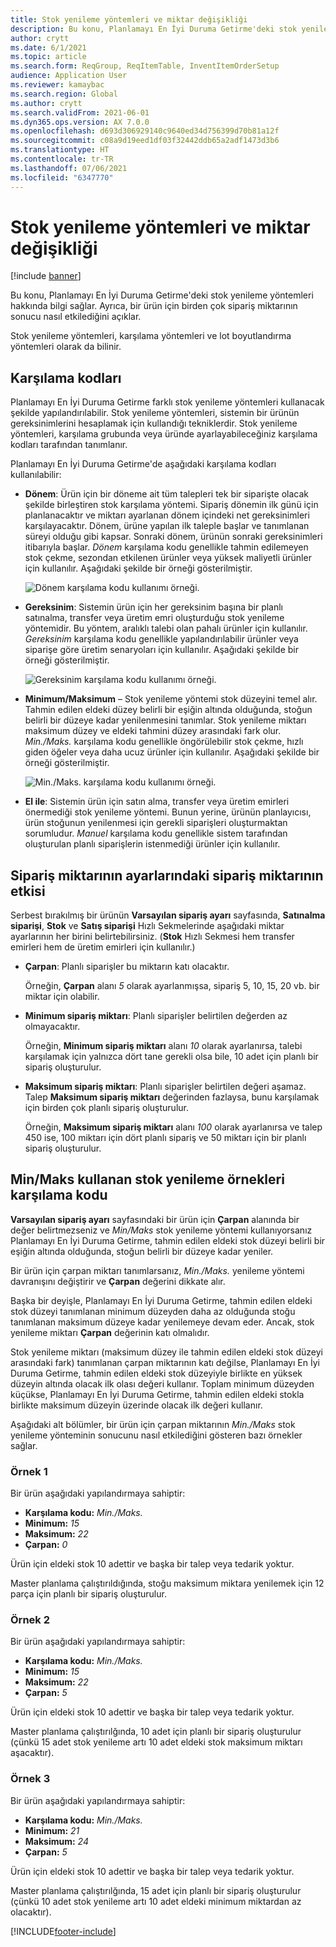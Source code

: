 ```yaml
---
title: Stok yenileme yöntemleri ve miktar değişikliği
description: Bu konu, Planlamayı En İyi Duruma Getirme'deki stok yenileme yöntemleri hakkında bilgi sağlar. Ayrıca, bir ürün için birden çok sipariş miktarının sonucu nasıl etkilediğini açıklar.
author: crytt
ms.date: 6/1/2021
ms.topic: article
ms.search.form: ReqGroup, ReqItemTable, InventItemOrderSetup
audience: Application User
ms.reviewer: kamaybac
ms.search.region: Global
ms.author: crytt
ms.search.validFrom: 2021-06-01
ms.dyn365.ops.version: AX 7.0.0
ms.openlocfilehash: d693d306929140c9640ed34d756399d70b81a12f
ms.sourcegitcommit: c08a9d19eed1df03f32442ddb65a2adf1473d3b6
ms.translationtype: HT
ms.contentlocale: tr-TR
ms.lasthandoff: 07/06/2021
ms.locfileid: "6347770"
---
```

# <a name="replenishment-methods-and-quantity-modification"></a>Stok yenileme yöntemleri ve miktar değişikliği

[!include [banner](../../includes/banner.md)]

Bu konu, Planlamayı En İyi Duruma Getirme'deki stok yenileme yöntemleri hakkında bilgi sağlar. Ayrıca, bir ürün için birden çok sipariş miktarının sonucu nasıl etkilediğini açıklar.

Stok yenileme yöntemleri, karşılama yöntemleri ve lot boyutlandırma yöntemleri olarak da bilinir.

## <a name="coverage-codes"></a>Karşılama kodları

Planlamayı En İyi Duruma Getirme farklı stok yenileme yöntemleri kullanacak şekilde yapılandırılabilir. Stok yenileme yöntemleri, sistemin bir ürünün gereksinimlerini hesaplamak için kullandığı tekniklerdir. Stok yenileme yöntemleri, karşılama grubunda veya üründe ayarlayabileceğiniz karşılama kodları tarafından tanımlanır.

Planlamayı En İyi Duruma Getirme'de aşağıdaki karşılama kodları kullanılabilir:

- **Dönem**: Ürün için bir döneme ait tüm talepleri tek bir siparişte olacak şekilde birleştiren stok karşılama yöntemi. Sipariş dönemin ilk günü için planlanacaktır ve miktarı ayarlanan dönem içindeki net gereksinimleri karşılayacaktır. Dönem, ürüne yapılan ilk taleple başlar ve tanımlanan süreyi olduğu gibi kapsar. Sonraki dönem, ürünün sonraki gereksinimleri itibarıyla başlar. *Dönem* karşılama kodu genellikle tahmin edilemeyen stok çekme, sezondan etkilenen ürünler veya yüksek maliyetli ürünler için kullanılır. Aşağıdaki şekilde bir örneği gösterilmiştir.

    ![Dönem karşılama kodu kullanımı örneği.](./media/coverage-code-period.png "Dönem karşılama kodu kullanımı örneği")

- **Gereksinim**: Sistemin ürün için her gereksinim başına bir planlı satınalma, transfer veya üretim emri oluşturduğu stok yenileme yöntemidir. Bu yöntem, aralıklı talebi olan pahalı ürünler için kullanılır. *Gereksinim* karşılama kodu genellikle yapılandırılabilir ürünler veya siparişe göre üretim senaryoları için kullanılır. Aşağıdaki şekilde bir örneği gösterilmiştir.

    ![Gereksinim karşılama kodu kullanımı örneği.](./media/coverage-code-requirement.png "Gereksinim karşılama kodu kullanımı örneği")

- **Minimum/Maksimum** – Stok yenileme yöntemi stok düzeyini temel alır. Tahmin edilen eldeki düzey belirli bir eşiğin altında olduğunda, stoğun belirli bir düzeye kadar yenilenmesini tanımlar. Stok yenileme miktarı maksimum düzey ve eldeki tahmini düzey arasındaki fark olur. *Min./Maks.* karşılama kodu genellikle öngörülebilir stok çekme, hızlı giden öğeler veya daha ucuz ürünler için kullanılır. Aşağıdaki şekilde bir örneği gösterilmiştir.

    ![Min./Maks. karşılama kodu kullanımı örneği.](./media/coverage-code-min-max.png "Min./Maks. karşılama kodu kullanımı örneği")

- **El ile**: Sistemin ürün için satın alma, transfer veya üretim emirleri önermediği stok yenileme yöntemi. Bunun yerine, ürünün planlayıcısı, ürün stoğunun yenilenmesi için gerekli siparişleri oluşturmaktan sorumludur. *Manuel* karşılama kodu genellikle sistem tarafından oluşturulan planlı siparişlerin istenmediği ürünler için kullanılır.

## <a name="impact-of-the-order-quantity-from-default-order-settings"></a>Sipariş miktarının ayarlarındaki sipariş miktarının etkisi

Serbest bırakılmış bir ürünün **Varsayılan sipariş ayarı** sayfasında, **Satınalma siparişi**, **Stok** ve **Satış siparişi** Hızlı Sekmelerinde aşağıdaki miktar ayarlarının her birini belirtebilirsiniz. (**Stok** Hızlı Sekmesi hem transfer emirleri hem de üretim emirleri için kullanılır.)

- **Çarpan**: Planlı siparişler bu miktarın katı olacaktır.

    Örneğin, **Çarpan** alanı *5* olarak ayarlanmışsa, sipariş 5, 10, 15, 20 vb. bir miktar için olabilir.

- **Minimum sipariş miktarı**: Planlı siparişler belirtilen değerden az olmayacaktır.

    Örneğin, **Minimum sipariş miktarı** alanı *10* olarak ayarlanırsa, talebi karşılamak için yalnızca dört tane gerekli olsa bile, 10 adet için planlı bir sipariş oluşturulur.

- **Maksimum sipariş miktarı**: Planlı siparişler belirtilen değeri aşamaz. Talep **Maksimum sipariş miktarı** değerinden fazlaysa, bunu karşılamak için birden çok planlı sipariş oluşturulur.

    Örneğin, **Maksimum sipariş miktarı** alanı *100* olarak ayarlanırsa ve talep 450 ise, 100 miktarı için dört planlı sipariş ve 50 miktarı için bir planlı sipariş oluşturulur.

## <a name="examples-of-replenishment-that-use-the-minmax-coverage-code"></a>Min/Maks kullanan stok yenileme örnekleri karşılama kodu

**Varsayılan sipariş ayarı** sayfasındaki bir ürün için **Çarpan** alanında bir değer belirtmezseniz ve *Min/Maks* stok yenileme yöntemi kullanıyorsanız Planlamayı En İyi Duruma Getirme, tahmin edilen eldeki stok düzeyi belirli bir eşiğin altında olduğunda, stoğun belirli bir düzeye kadar yeniler.

Bir ürün için çarpan miktarı tanımlarsanız, *Min./Maks.* yenileme yöntemi davranışını değiştirir ve **Çarpan** değerini dikkate alır.

Başka bir deyişle, Planlamayı En İyi Duruma Getirme, tahmin edilen eldeki stok düzeyi tanımlanan minimum düzeyden daha az olduğunda stoğu tanımlanan maksimum düzeye kadar yenilemeye devam eder. Ancak, stok yenileme miktarı **Çarpan** değerinin katı olmalıdır.

Stok yenileme miktarı (maksimum düzey ile tahmin edilen eldeki stok düzeyi arasındaki fark) tanımlanan çarpan miktarının katı değilse, Planlamayı En İyi Duruma Getirme, tahmin edilen eldeki stok düzeyiyle birlikte en yüksek düzeyin altında olacak ilk olası değeri kullanır. Toplam minimum düzeyden küçükse, Planlamayı En İyi Duruma Getirme, tahmin edilen eldeki stokla birlikte maksimum düzeyin üzerinde olacak ilk değeri kullanır.

Aşağıdaki alt bölümler, bir ürün için çarpan miktarının *Min./Maks* stok yenileme yönteminin sonucunu nasıl etkilediğini gösteren bazı örnekler sağlar.

### <a name="example-1"></a>Örnek 1

Bir ürün aşağıdaki yapılandırmaya sahiptir:

- **Karşılama kodu:** *Min./Maks.*
- **Minimum:** *15*
- **Maksimum:** *22*
- **Çarpan:** *0*

Ürün için eldeki stok 10 adettir ve başka bir talep veya tedarik yoktur.

Master planlama çalıştırıldığında, stoğu maksimum miktara yenilemek için 12 parça için planlı bir sipariş oluşturulur.

### <a name="example-2"></a>Örnek 2

Bir ürün aşağıdaki yapılandırmaya sahiptir:

- **Karşılama kodu:** *Min./Maks.*
- **Minimum:** *15*
- **Maksimum:** *22*
- **Çarpan:** *5*

Ürün için eldeki stok 10 adettir ve başka bir talep veya tedarik yoktur.

Master planlama çalıştırılğında, 10 adet için planlı bir sipariş oluşturulur (çünkü 15 adet stok yenileme artı 10 adet eldeki stok maksimum miktarı aşacaktır).

### <a name="example-3"></a>Örnek 3

Bir ürün aşağıdaki yapılandırmaya sahiptir:

- **Karşılama kodu:** *Min./Maks.*
- **Minimum:** *21*
- **Maksimum:** *24*
- **Çarpan:** *5*

Ürün için eldeki stok 10 adettir ve başka bir talep veya tedarik yoktur.

Master planlama çalıştırılğında, 15 adet için planlı bir sipariş oluşturulur (çünkü 10 adet stok yenileme artı 10 adet eldeki minimum miktardan az olacaktır).

[!INCLUDE[footer-include](../../../includes/footer-banner.md)]
